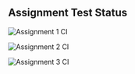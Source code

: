 ## Assignment Test Status

![Assignment 1 CI](https://github.com/rezvanm/c756-exer/actions/workflows/ci-a1.yml/badge.svg)

![Assignment 2 CI](https://github.com/rezvanm/c756-exer/actions/workflows/ci-a2.yml/badge.svg)

![Assignment 3 CI](https://github.com/rezvanm/c756-exer/actions/workflows/ci-a3.yml/badge.svg)
